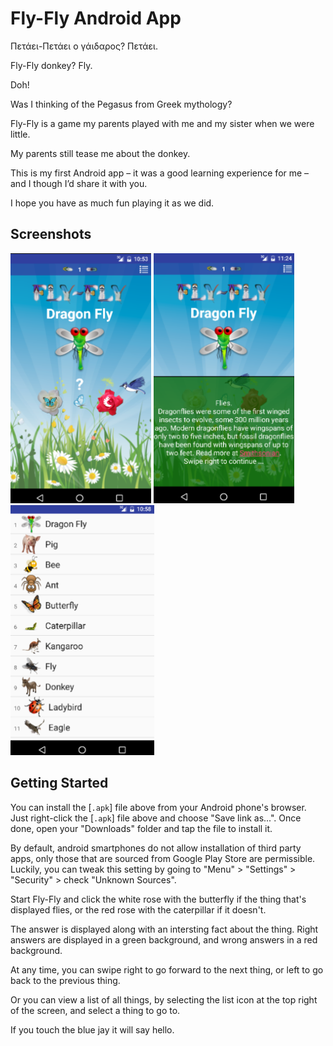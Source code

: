 ﻿
Fly-Fly Android App
===================================

Πετάει-Πετάει ο γάιδαρος?  Πετάει.

Fly-Fly donkey?  Fly.

Doh!

Was I thinking of the Pegasus from Greek mythology?

Fly-Fly is a game my parents played with me and my sister when we were little.

My parents still tease me about the donkey.

This is my first Android app – it was a good learning experience for me – and I though I’d share it with you.

I hope you have as much fun playing it as we did.

Screenshots
-------------

<img src="screenshots/1-question.png" height="400" alt="Screenshot"/> <img src="screenshots/2-answer.png" height="400" alt="Screenshot"/> <img src="screenshots/3-list.png" height="400" alt="Screenshot"/>

Getting Started
---------------

You can install the [`.apk`] file above from your Android phone's browser.  Just right-click the [`.apk`] file above and choose "Save link as...". Once done, open your "Downloads" folder and tap the file to install it.

By default, android smartphones do not allow installation of third party apps, only those that are sourced from Google Play Store are permissible.  Luckily, you can tweak this setting by going to "Menu" > "Settings" > "Security" > check "Unknown Sources".

Start Fly-Fly and click the white rose with the butterfly if the thing that's displayed flies, or the red rose with the caterpillar if it doesn't.

The answer is displayed along with an intersting fact about the thing.  Right answers are displayed in a green background, and wrong answers in a red background.

At any time, you can swipe right to go forward to the next thing, or left to go back to the previous thing.

Or you can view a list of all things, by selecting the list icon at the top right of the screen, and select a thing to go to.

If you touch the blue jay it will say hello.
